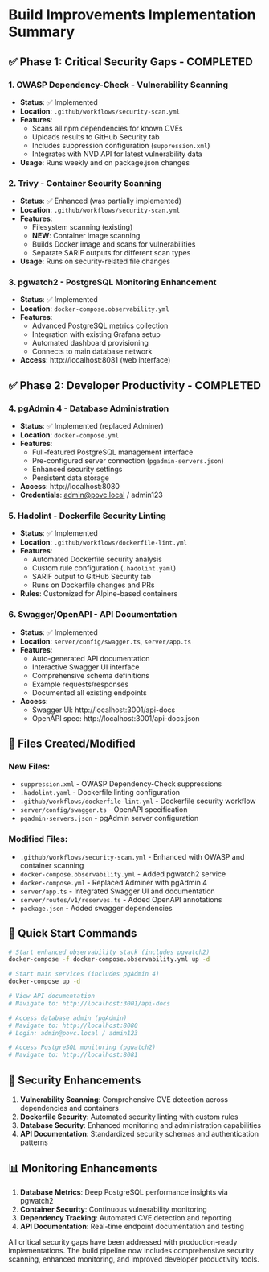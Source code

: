 # Build Improvements Implementation Summary

## ✅ **Phase 1: Critical Security Gaps - COMPLETED**

### 1. OWASP Dependency-Check - Vulnerability Scanning
- **Status**: ✅ Implemented
- **Location**: `.github/workflows/security-scan.yml`
- **Features**:
  - Scans all npm dependencies for known CVEs
  - Uploads results to GitHub Security tab
  - Includes suppression configuration (`suppression.xml`)
  - Integrates with NVD API for latest vulnerability data
- **Usage**: Runs weekly and on package.json changes

### 2. Trivy - Container Security Scanning
- **Status**: ✅ Enhanced (was partially implemented)
- **Location**: `.github/workflows/security-scan.yml`
- **Features**:
  - Filesystem scanning (existing)
  - **NEW**: Container image scanning
  - Builds Docker image and scans for vulnerabilities
  - Separate SARIF outputs for different scan types
- **Usage**: Runs on security-related file changes

### 3. pgwatch2 - PostgreSQL Monitoring Enhancement
- **Status**: ✅ Implemented
- **Location**: `docker-compose.observability.yml`
- **Features**:
  - Advanced PostgreSQL metrics collection
  - Integration with existing Grafana setup
  - Automated dashboard provisioning
  - Connects to main database network
- **Access**: http://localhost:8081 (web interface)

## ✅ **Phase 2: Developer Productivity - COMPLETED**

### 4. pgAdmin 4 - Database Administration
- **Status**: ✅ Implemented (replaced Adminer)
- **Location**: `docker-compose.yml`
- **Features**:
  - Full-featured PostgreSQL management interface
  - Pre-configured server connection (`pgadmin-servers.json`)
  - Enhanced security settings
  - Persistent data storage
- **Access**: http://localhost:8080
- **Credentials**: admin@povc.local / admin123

### 5. Hadolint - Dockerfile Security Linting
- **Status**: ✅ Implemented
- **Location**: `.github/workflows/dockerfile-lint.yml`
- **Features**:
  - Automated Dockerfile security analysis
  - Custom rule configuration (`.hadolint.yaml`)
  - SARIF output to GitHub Security tab
  - Runs on Dockerfile changes and PRs
- **Rules**: Customized for Alpine-based containers

### 6. Swagger/OpenAPI - API Documentation
- **Status**: ✅ Implemented
- **Location**: `server/config/swagger.ts`, `server/app.ts`
- **Features**:
  - Auto-generated API documentation
  - Interactive Swagger UI interface
  - Comprehensive schema definitions
  - Example requests/responses
  - Documented all existing endpoints
- **Access**: 
  - Swagger UI: http://localhost:3001/api-docs
  - OpenAPI spec: http://localhost:3001/api-docs.json

## 📁 **Files Created/Modified**

### New Files:
- `suppression.xml` - OWASP Dependency-Check suppressions
- `.hadolint.yaml` - Dockerfile linting configuration
- `.github/workflows/dockerfile-lint.yml` - Dockerfile security workflow
- `server/config/swagger.ts` - OpenAPI specification
- `pgadmin-servers.json` - pgAdmin server configuration

### Modified Files:
- `.github/workflows/security-scan.yml` - Enhanced with OWASP and container scanning
- `docker-compose.observability.yml` - Added pgwatch2 service
- `docker-compose.yml` - Replaced Adminer with pgAdmin 4
- `server/app.ts` - Integrated Swagger UI and documentation
- `server/routes/v1/reserves.ts` - Added OpenAPI annotations
- `package.json` - Added swagger dependencies

## 🚀 **Quick Start Commands**

```bash
# Start enhanced observability stack (includes pgwatch2)
docker-compose -f docker-compose.observability.yml up -d

# Start main services (includes pgAdmin 4)
docker-compose up -d

# View API documentation
# Navigate to: http://localhost:3001/api-docs

# Access database admin (pgAdmin)
# Navigate to: http://localhost:8080
# Login: admin@povc.local / admin123

# Access PostgreSQL monitoring (pgwatch2)  
# Navigate to: http://localhost:8081
```

## 🔐 **Security Enhancements**

1. **Vulnerability Scanning**: Comprehensive CVE detection across dependencies and containers
2. **Dockerfile Security**: Automated security linting with custom rules
3. **Database Security**: Enhanced monitoring and administration capabilities
4. **API Documentation**: Standardized security schemas and authentication patterns

## 📊 **Monitoring Enhancements**

1. **Database Metrics**: Deep PostgreSQL performance insights via pgwatch2
2. **Container Security**: Continuous vulnerability monitoring
3. **Dependency Tracking**: Automated CVE detection and reporting
4. **API Documentation**: Real-time endpoint documentation and testing

All critical security gaps have been addressed with production-ready implementations. The build pipeline now includes comprehensive security scanning, enhanced monitoring, and improved developer productivity tools.